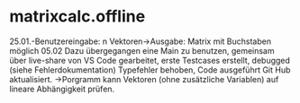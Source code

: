 # matrixcalc.offline
25.01.-Benutzereingabe: n Vektoren->Ausgabe: Matrix mit Buchstaben möglich
05.02 Dazu übergegangen eine Main zu benutzen, gemeinsam über live-share von VS Code gearbeitet, erste Testcases erstellt, debugged (siehe Fehlerdokumentation) Typefehler behoben, Code ausgeführt Git Hub aktualisiert.
->Porgramm kann Vektoren (ohne zusätzliche Variablen) auf lineare Abhängigkeit prüfen.
